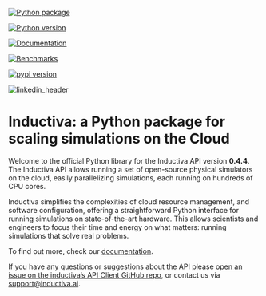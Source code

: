 
[![Python package](https://github.com/inductiva/inductiva/actions/workflows/python-package.yml/badge.svg)](https://github.com/inductiva/inductiva/actions/workflows/python-package.yml)

[![Python version](https://img.shields.io/pypi/pyversions/inductiva.svg)](https://www.python.org/downloads/)

[![Documentation](https://img.shields.io/badge/Documentation-blue.svg)](https://inductiva-research-labs-inductiva.readthedocs-hosted.com/en/latest/)

[![Benchmarks](https://img.shields.io/badge/Benchmarks-blue.svg)](http://inductiva.ai/benchmarks)

<a href="https://pypi.org/project/inductiva/"><img src="https://img.shields.io/pypi/v/inductiva" alt="pypi version"></a>

![linkedin_header](https://user-images.githubusercontent.com/104431973/231184851-0ce34289-593e-4832-aaa2-9aae652113f5.jpg)

# Inductiva: a Python package for scaling simulations on the Cloud

Welcome to the official Python library for the Inductiva API version **0.4.4**. 
The Inductiva API allows running a set of open-source physical
simulators on the cloud, easily parallelizing simulations, each running
on hundreds of CPU cores.

Inductiva simplifies the complexities of cloud resource management, and software
configuration, offering a straightforward Python interface for running simulations
on state-of-the-art hardware. This allows scientists and engineers to focus their
time and energy on what matters: running simulations that solve real problems.

To find out more, check our [documentation](https://inductiva-research-labs-inductiva.readthedocs-hosted.com/en/latest/).


If you have any questions or suggestions about the API please [open an issue on the inductiva’s API Client GitHub repo](https://github.com/inductiva/inductiva/issues), or contact us via [support@inductiva.ai](mailto:support@inductiva.ai).